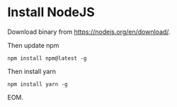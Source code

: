 # Install NodeJS

Download binary from https://nodejs.org/en/download/.

Then update npm

    npm install npm@latest -g

Then install yarn

    npm install yarn -g

EOM.
